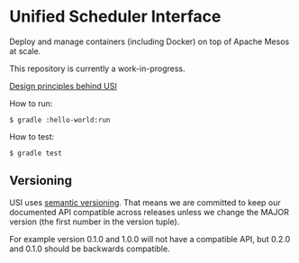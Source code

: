 # Unified Scheduler Interface
Deploy and manage containers (including Docker) on top of Apache Mesos at scale.

This repository is currently a work-in-progress.

[Design principles behind USI](https://github.com/mesosphere/marathon-design/blob/master/unified-scheduler/index.md)

How to run:

```
$ gradle :hello-world:run
```


How to test:

```
$ gradle test
```

## Versioning

USI uses [semantic versioning](https://semver.org/). That means 
we are committed to keep our documented API compatible across releases 
unless we change the MAJOR version (the first number in the version tuple).

For example version 0.1.0 and 1.0.0 will not have a compatible API, but 
0.2.0 and 0.1.0 should be backwards compatible. 